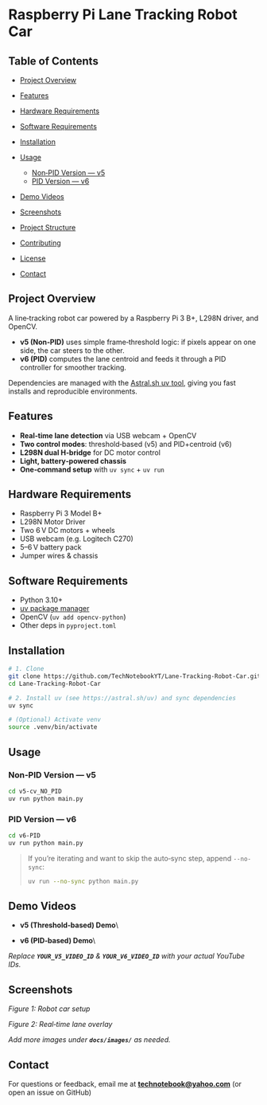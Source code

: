 # Raspberry Pi Lane Tracking Robot Car

## Table of Contents

* [Project Overview](#project-overview)
* [Features](#features)
* [Hardware Requirements](#hardware-requirements)
* [Software Requirements](#software-requirements)
* [Installation](#installation)
* [Usage](#usage)

  * [Non‑PID Version — v5](#non‑pid-version-ndash-v5)
  * [PID Version — v6](#pid-version-ndash-v6)
* [Demo Videos](#demo-videos)
* [Screenshots](#screenshots)
* [Project Structure](#project-structure)
* [Contributing](#contributing)
* [License](#license)
* [Contact](#contact)

## Project Overview

A line‑tracking robot car powered by a Raspberry Pi 3 B+, L298N driver, and OpenCV.

* **v5 (Non‑PID)** uses simple frame‑threshold logic: if pixels appear on one side, the car steers to the other.
* **v6 (PID)** computes the lane centroid and feeds it through a PID controller for smoother tracking.

Dependencies are managed with the [Astral.sh uv tool](https://astral.sh/uv), giving you fast installs and reproducible environments.

## Features

* **Real‑time lane detection** via USB webcam + OpenCV
* **Two control modes**: threshold‑based (v5) and PID+centroid (v6)
* **L298N dual H‑bridge** for DC motor control
* **Light, battery‑powered chassis**
* **One‑command setup** with `uv sync` + `uv run`

## Hardware Requirements

* Raspberry Pi 3 Model B+
* L298N Motor Driver
* Two 6 V DC motors + wheels
* USB webcam (e.g. Logitech C270)
* 5–6 V battery pack
* Jumper wires & chassis

## Software Requirements

* Python 3.10+
* [uv package manager](https://astral.sh/uv)
* OpenCV (`uv add opencv-python`)
* Other deps in `pyproject.toml`

## Installation

```bash
# 1. Clone
git clone https://github.com/TechNotebookYT/Lane-Tracking-Robot-Car.git
cd Lane-Tracking-Robot-Car

# 2. Install uv (see https://astral.sh/uv) and sync dependencies
uv sync

# (Optional) Activate venv
source .venv/bin/activate
```

## Usage

### Non‑PID Version — v5

```bash
cd v5-cv_NO_PID
uv run python main.py
```

### PID Version — v6

```bash
cd v6-PID
uv run python main.py
```

> If you’re iterating and want to skip the auto‑sync step, append `--no-sync`:
>
> ```bash
> uv run --no-sync python main.py
> ```

## Demo Videos

* **v5 (Threshold‑based) Demo**\\

* **v6 (PID‑based) Demo**\\

*Replace **`YOUR_V5_VIDEO_ID`** & **`YOUR_V6_VIDEO_ID`** with your actual YouTube IDs.*

## Screenshots


*Figure 1: Robot car setup*


*Figure 2: Real‑time lane overlay*

*Add more images under **`docs/images/`** as needed.*

## Contact

For questions or feedback, email me at [**technotebook@yahoo.com**](mailto:technotebook@yahoo.com)
(or open an issue on GitHub)
